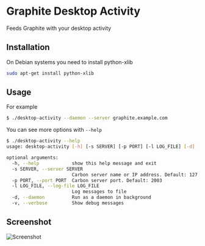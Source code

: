 Graphite Desktop Activity
=========================

Feeds Graphite with your desktop activity


Installation
------------

On Debian systems you need to install python-xlib

```bash
sudo apt-get install python-xlib
```

Usage
-----

For example
```bash
$ ./desktop-activity --daemon --server graphite.example.com
```

You can see more options with `--help`

```bash
$ ./desktop-activity --help
usage: desktop-activity [-h] [-s SERVER] [-p PORT] [-l LOG_FILE] [-d] [-v]

optional arguments:
  -h, --help            show this help message and exit
  -s SERVER, --server SERVER
                        Carbon server name or IP address. Default: 127.0.0.1
  -p PORT, --port PORT  Carbon server port. Default: 2003
  -l LOG_FILE, --log-file LOG_FILE
                        Log messages to file
  -d, --daemon          Run as a daemon in background
  -v, --verbose         Show debug messages
```


Screenshot
----------

![Screenshot](http://seminar.io/media/screenshots/desktop-activity.png)

